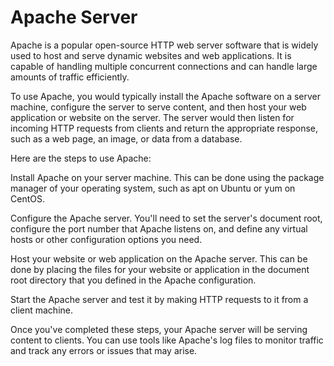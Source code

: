 # Apache Server
Apache is a popular open-source HTTP web server software that is widely used to host and serve dynamic websites and web applications. It is capable of handling multiple concurrent connections and can handle large amounts of traffic efficiently.
<br/>

To use Apache, you would typically install the Apache software on a server machine, configure the server to serve content, and then host your web application or website on the server. The server would then listen for incoming HTTP requests from clients and return the appropriate response, such as a web page, an image, or data from a database.
<br/>

Here are the steps to use Apache:

Install Apache on your server machine. This can be done using the package manager of your operating system, such as apt on Ubuntu or yum on CentOS.

Configure the Apache server. You'll need to set the server's document root, configure the port number that Apache listens on, and define any virtual hosts or other configuration options you need.

Host your website or web application on the Apache server. This can be done by placing the files for your website or application in the document root directory that you defined in the Apache configuration.

Start the Apache server and test it by making HTTP requests to it from a client machine.

Once you've completed these steps, your Apache server will be serving content to clients. You can use tools like Apache's log files to monitor traffic and track any errors or issues that may arise.
